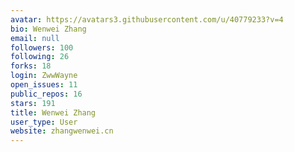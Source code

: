 ```yaml
---
avatar: https://avatars3.githubusercontent.com/u/40779233?v=4
bio: Wenwei Zhang
email: null
followers: 100
following: 26
forks: 18
login: ZwwWayne
open_issues: 11
public_repos: 16
stars: 191
title: Wenwei Zhang
user_type: User
website: zhangwenwei.cn
---
```

